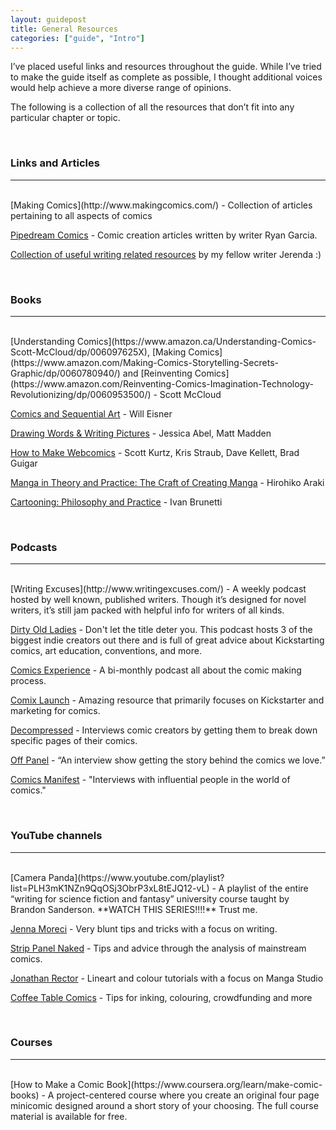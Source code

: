 ```yaml
---
layout: guidepost
title: General Resources
categories: ["guide", "Intro"]
---
```


I’ve placed useful links and resources throughout the guide. While I’ve tried to make the guide itself as complete as possible, I thought additional voices would help achieve a more diverse range of opinions.

The following is a collection of all the resources that don’t fit into any particular chapter or topic.

<br>

### Links and Articles

<hr><br>
[Making Comics](http://www.makingcomics.com/) - Collection of articles pertaining to all aspects of comics

[Pipedream Comics](http://pipedreamcomics.co.uk/category/opinion/the-garcia-method-how-to-write-a-digital-comic) - Comic creation articles written by writer Ryan Garcia. 

[Collection of useful writing related resources](https://docs.google.com/document/d/1vdcXNZa0nKHQafsXRi3yXnU8eyrOA62bXlGfL2ThXJw) by my fellow writer Jerenda :)

<br>

### Books

<hr><br>
[Understanding Comics](https://www.amazon.ca/Understanding-Comics-Scott-McCloud/dp/006097625X), [Making Comics](https://www.amazon.com/Making-Comics-Storytelling-Secrets-Graphic/dp/0060780940/) and [Reinventing Comics](https://www.amazon.com/Reinventing-Comics-Imagination-Technology-Revolutionizing/dp/0060953500/) - Scott McCloud

[Comics and Sequential Art](https://www.amazon.ca/Comics-Sequential-Art-Will-Eisner/dp/0393331261) - Will Eisner

[Drawing Words & Writing Pictures](https://www.amazon.ca/Drawing-Words-Writing-Pictures-Graphic/dp/1596431318) - Jessica Abel, Matt Madden

[How to Make Webcomics](https://www.amazon.com/How-Make-Webcomics-Scott-Kurtz/dp/158240870X) - Scott Kurtz, Kris Straub, Dave Kellett, Brad Guigar

[Manga in Theory and Practice: The Craft of Creating Manga](https://www.amazon.com/Manga-Theory-Practice-Craft-Creating/dp/1421594072) - Hirohiko Araki

[Cartooning: Philosophy and Practice](https://www.amazon.com/Cartooning-Philosophy-Practice-Ivan-Brunetti/dp/0300170998) - Ivan Brunetti

<br>

### Podcasts

<hr><br>
[Writing Excuses](http://www.writingexcuses.com/) - A weekly podcast hosted by well known, published writers. Though it’s designed for novel writers, it’s still jam packed with helpful info for writers of all kinds.

[Dirty Old Ladies](dirtyoldladies.tumblr.com/) - Don't let the title deter you. This podcast hosts 3 of the biggest indie creators out there and is full of great advice about Kickstarting comics, art education, conventions, and more.

[Comics Experience](http://www.comicsexperience.com/podcast/) - A bi-monthly podcast all about the comic making process.

[Comix Launch](http://www.comixlaunch.com/) - Amazing resource that primarily focuses on Kickstarter and marketing for comics.

[Decompressed](http://decompressed.libsyn.com/) - Interviews comic creators by getting them to break down specific pages of their comics.

[Off Panel](http://sktchd.libsyn.com/) - “An interview show getting the story behind the comics we love.”

[Comics Manifest](http://comicsmanifest.com/) - "Interviews with influential people in the world of comics."

<br>

### YouTube channels

<hr><br>
[Camera Panda](https://www.youtube.com/playlist?list=PLH3mK1NZn9QqOSj3ObrP3xL8tEJQ12-vL) - A playlist of the entire “writing for science fiction and fantasy” university course taught by Brandon Sanderson. **WATCH THIS SERIES!!!!** Trust me.

[Jenna Moreci](https://www.youtube.com/channel/UCS_fcv9kBpDN4WWrfcbCrgw/videos) - Very blunt tips and tricks with a focus on writing.

[Strip Panel Naked](https://www.youtube.com/channel/UCYJAToPH5GSGShP7Yoc3jsA/featured) - Tips and advice through the analysis of mainstream comics. 

[Jonathan Rector](https://www.youtube.com/channel/UCIwM7XnDFaw33oEWN0iZCmw) - Lineart and colour tutorials with a focus on Manga Studio

[Coffee Table Comics](https://www.youtube.com/channel/UCfMrl0S6VFZGbu35Yb7v5xw) -  Tips for inking, colouring, crowdfunding and more

<br>

### Courses

<hr><br>
[How to Make a Comic Book](https://www.coursera.org/learn/make-comic-books) - A project-centered course where you create an original four page minicomic designed around a short story of your choosing. The full course material is available for free.